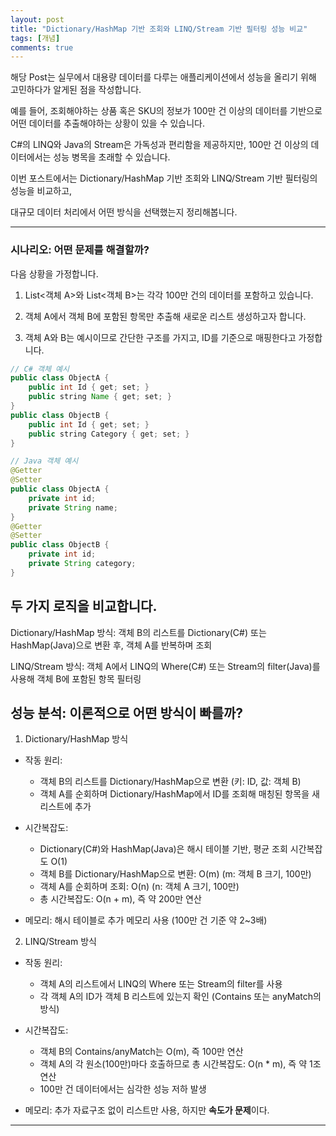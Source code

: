 ```yaml
---
layout: post
title: "Dictionary/HashMap 기반 조회와 LINQ/Stream 기반 필터링 성능 비교"
tags: [개념]
comments: true
---
```

 
해당 Post는 실무에서 대용량 데이터를 다루는 애플리케이션에서 성능을 올리기 위해 고민하다가 알게된 점을 작성합니다.

예를 들어, 조회해야하는 상품 혹은 SKU의 정보가 100만 건 이상의 데이터를 기반으로 어떤 데이터를 추출해야하는 상황이 있을 수 있습니다.

C#의 LINQ와 Java의 Stream은 가독성과 편리함을 제공하지만, 100만 건 이상의 데이터에서는 성능 병목을 초래할 수 있습니다.

이번 포스트에서는 Dictionary/HashMap 기반 조회와 LINQ/Stream 기반 필터링의 성능을 비교하고,

대규모 데이터 처리에서 어떤 방식을 선택했는지 정리해봅니다. 

---

### 시나리오: 어떤 문제를 해결할까?

다음 상황을 가정합니다.

1. List<객체 A>와 List<객체 B>는 각각 100만 건의 데이터를 포함하고 있습니다.

2. 객체 A에서 객체 B에 포함된 항목만 추출해 새로운 리스트 생성하고자 합니다.

3. 객체 A와 B는 예시이므로 간단한 구조를 가지고, ID를 기준으로 매핑한다고 가정합니다.
 
```java
// C# 객체 예시
public class ObjectA { 
    public int Id { get; set; } 
    public string Name { get; set; } 
}
public class ObjectB { 
    public int Id { get; set; } 
    public string Category { get; set; } 
}
```
```java
// Java 객체 예시
@Getter
@Setter
public class ObjectA {
    private int id;
    private String name;
}
@Getter
@Setter
public class ObjectB {
    private int id;
    private String category;
}
```

## 두 가지 로직을 비교합니다.

Dictionary/HashMap 방식: 객체 B의 리스트를 Dictionary(C#) 또는 HashMap(Java)으로 변환 후, 객체 A를 반복하며 조회

LINQ/Stream 방식: 객체 A에서 LINQ의 Where(C#) 또는 Stream의 filter(Java)를 사용해 객체 B에 포함된 항목 필터링

## 성능 분석: 이론적으로 어떤 방식이 빠를까?

1. Dictionary/HashMap 방식

* 작동 원리:
  * 객체 B의 리스트를 Dictionary/HashMap으로 변환 (키: ID, 값: 객체 B)
  * 객체 A를 순회하며 Dictionary/HashMap에서 ID를 조회해 매칭된 항목을 새 리스트에 추가


* 시간복잡도:
  * Dictionary(C#)와 HashMap(Java)은 해시 테이블 기반, 평균 조회 시간복잡도 O(1)
  * 객체 B를 Dictionary/HashMap으로 변환: O(m) (m: 객체 B 크기, 100만)
  * 객체 A를 순회하며 조회: O(n) (n: 객체 A 크기, 100만)
  * 총 시간복잡도: O(n + m), 즉 약 200만 연산


* 메모리: 해시 테이블로 추가 메모리 사용 (100만 건 기준 약 2~3배)

2. LINQ/Stream 방식

* 작동 원리:
   * 객체 A의 리스트에서 LINQ의 Where 또는 Stream의 filter를 사용
   * 각 객체 A의 ID가 객체 B 리스트에 있는지 확인 (Contains 또는 anyMatch의 방식)


* 시간복잡도:
   * 객체 B의 Contains/anyMatch는 O(m), 즉 100만 연산
   * 객체 A의 각 원소(100만)마다 호출하므로 총 시간복잡도: O(n * m), 즉 약 1조 연산
   * 100만 건 데이터에서는 심각한 성능 저하 발생


* 메모리: 추가 자료구조 없이 리스트만 사용, 하지만 **속도가 문제**이다.


---
